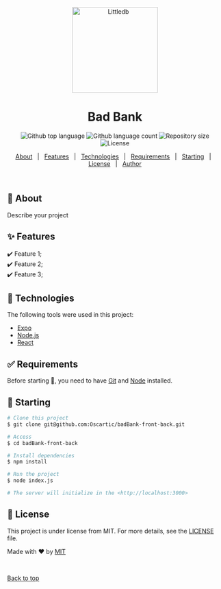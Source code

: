 <div align="center" id="top"> 
  <img src="https://ik.imagekit.io/orb/bank_bl8qVd2IE.png?ik-sdk-version=javascript-1.4.3&updatedAt=1637803496240" alt="Littledb" width="200" style="display: block; margin: auto" />
  <!-- <a href="https://littledb.netlify.app">Demo</a> -->
</div>

<h1 align="center">Bad Bank</h1>

<p align="center">
  <img alt="Github top language" src="https://img.shields.io/github/languages/top/oscartic/littledb?color=56BEB8">

  <img alt="Github language count" src="https://img.shields.io/github/languages/count/oscartic/littledb?color=56BEB8">

  <img alt="Repository size" src="https://img.shields.io/github/repo-size/oscartic/littledb?color=56BEB8">

  <img alt="License" src="https://img.shields.io/github/license/oscartic/littledb?color=56BEB8">

  <!-- <img alt="Github issues" src="https://img.shields.io/github/issues/{{YOUR_GITHUB_USERNAME}}/littledb?color=56BEB8" /> -->

  <!-- <img alt="Github forks" src="https://img.shields.io/github/forks/{{YOUR_GITHUB_USERNAME}}/littledb?color=56BEB8" /> -->

  <!-- <img alt="Github stars" src="https://img.shields.io/github/stars/{{YOUR_GITHUB_USERNAME}}/littledb?color=56BEB8" /> -->
</p>

<!-- Status -->

<!-- <h4 align="center"> 
	🚧  Littledb 🚀 Under construction...  🚧
</h4> 

<hr> -->

<p align="center">
  <a href="#dart-about">About</a> &#xa0; | &#xa0; 
  <a href="#sparkles-features">Features</a> &#xa0; | &#xa0;
  <a href="#rocket-technologies">Technologies</a> &#xa0; | &#xa0;
  <a href="#white_check_mark-requirements">Requirements</a> &#xa0; | &#xa0;
  <a href="#checkered_flag-starting">Starting</a> &#xa0; | &#xa0;
  <a href="#memo-license">License</a> &#xa0; | &#xa0;
  <a href="https://github.com/{{YOUR_GITHUB_USERNAME}}" target="_blank">Author</a>
</p>

<br>

## :dart: About ##

Describe your project

## :sparkles: Features ##

:heavy_check_mark: Feature 1;\
:heavy_check_mark: Feature 2;\
:heavy_check_mark: Feature 3;

## :rocket: Technologies ##

The following tools were used in this project:

- [Expo](https://expo.io/)
- [Node.js](https://nodejs.org/en/)
- [React](https://pt-br.reactjs.org/)

## :white_check_mark: Requirements ##

Before starting :checkered_flag:, you need to have [Git](https://git-scm.com) and [Node](https://nodejs.org/en/) installed.

## :checkered_flag: Starting ##

```bash
# Clone this project
$ git clone git@github.com:Oscartic/badBank-front-back.git

# Access
$ cd badBank-front-back

# Install dependencies
$ npm install

# Run the project
$ node index.js

# The server will initialize in the <http://localhost:3000>
```

## :memo: License ##

This project is under license from MIT. For more details, see the [LICENSE](LICENSE.md) file.


Made with :heart: by <a href="https://github.com/oscartic" target="_blank">MIT</a>

&#xa0;

<a href="#top">Back to top</a>
